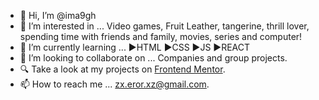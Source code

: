- 👋 Hi, I’m @ima9gh
- 👀 I’m interested in ... Video games, Fruit Leather, tangerine, thrill lover, spending time with friends and family, movies, series and computer!
- 🌱 I’m currently learning ... ►HTML ►CSS ►JS ►REACT
- 💞️ I’m looking to collaborate on ... Companies and group projects.
- 🔍 Take a look at my projects on [Frontend Mentor](https://www.frontendmentor.io/profile/ima9gh).
- 📫 How to reach me ... zx.eror.xz@gmail.com.
